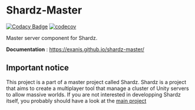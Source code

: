 # Shardz-Master

[![Codacy Badge](https://app.codacy.com/project/badge/Grade/960f7ff0caf64d3fb8e92ce67da498ff)](https://www.codacy.com?utm_source=github.com&amp;utm_medium=referral&amp;utm_content=Exanis/shardz-master&amp;utm_campaign=Badge_Grade) [![codecov](https://codecov.io/gh/Exanis/shardz-master/branch/main/graph/badge.svg?token=veSDsbTuf8)](https://codecov.io/gh/Exanis/shardz-master)

Master server component for Shardz.

**Documentation** : https://exanis.github.io/shardz-master/

## Important notice

This project is a part of a master project called Shardz. Shardz is a project that aims to create a multiplayer tool that manage a cluster of Unity servers to allow massive worlds. If you are
not interested in developping Shardz itself, you probably should have a look at the
[main project](https://github.com/Exanis/shardz)
